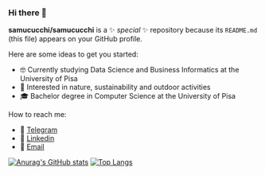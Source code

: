 ### Hi there 👋


**samucucchi/samucucchi** is a ✨ _special_ ✨ repository because its `README.md` (this file) appears on your GitHub profile.

Here are some ideas to get you started:

- 🤓 Currently studying Data Science and Business Informatics at the University of Pisa 
- 🌱 Interested in nature, sustainability and outdoor activities 
- 🎓 Bachelor degree in Computer Science at the University of Pisa 

How to reach me: 
- 💬 [Telegram](https://t.me/samucc)
- 💼 [Linkedin](https://www.linkedin.com/in/samuele-cucchi-68724311a/)
- 📨 [Email](s.cucchi@outlook.com)


[![Anurag's GitHub stats](https://github-readme-stats.vercel.app/api?username=samucucchi)](https://github.com/anuraghazra/github-readme-stats)
[![Top Langs](https://github-readme-stats.vercel.app/api/top-langs/?username=anuraghazra&layout=compact)](https://github.com/anuraghazra/github-readme-stats)
